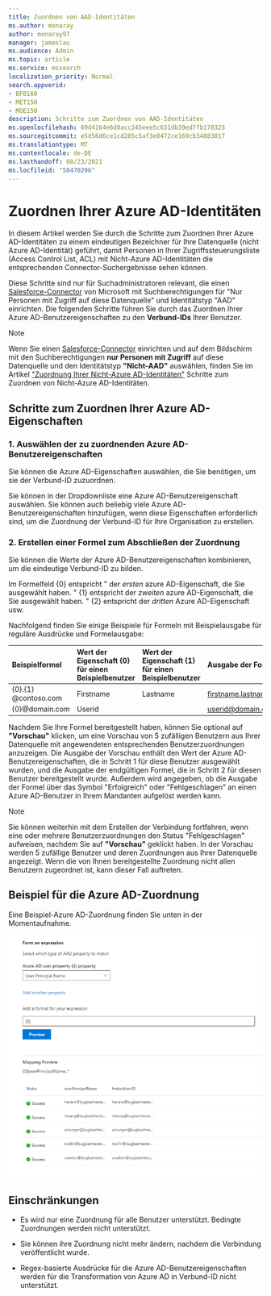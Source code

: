 ```yaml
---
title: Zuordnen von AAD-Identitäten
ms.author: monaray
author: monaray97
manager: jameslau
ms.audience: Admin
ms.topic: article
ms.service: mssearch
localization_priority: Normal
search.appverid:
- BFB160
- MET150
- MOE150
description: Schritte zum Zuordnen von AAD-Identitäten
ms.openlocfilehash: 69d4164e6d0acc245eee5c631db39ed7fb178325
ms.sourcegitcommit: e5d56d6ce1cd285c5af3e0472ce169cb34883017
ms.translationtype: MT
ms.contentlocale: de-DE
ms.lasthandoff: 08/23/2021
ms.locfileid: "58470296"
---
```

# <a name="map-your-azure-ad-identities"></a>Zuordnen Ihrer Azure AD-Identitäten   

In diesem Artikel werden Sie durch die Schritte zum Zuordnen Ihrer Azure AD-Identitäten zu einem eindeutigen Bezeichner für Ihre Datenquelle (nicht Azure AD-Identität) geführt, damit Personen in Ihrer Zugriffssteuerungsliste (Access Control List, ACL) mit Nicht-Azure AD-Identitäten die entsprechenden Connector-Suchergebnisse sehen können.

Diese Schritte sind nur für Suchadministratoren relevant, die einen [Salesforce-Connector](salesforce-connector.md) von Microsoft mit Suchberechtigungen für "Nur Personen mit Zugriff auf diese Datenquelle" und Identitätstyp "AAD" einrichten. Die folgenden Schritte führen Sie durch das Zuordnen Ihrer Azure AD-Benutzereigenschaften zu den **Verbund-IDs** Ihrer Benutzer.

>[!NOTE]
>Wenn Sie einen [Salesforce-Connector](salesforce-connector.md) einrichten und auf dem Bildschirm mit den Suchberechtigungen **nur Personen mit Zugriff** auf diese Datenquelle und den Identitätstyp **"Nicht-AAD"** auswählen, finden Sie im Artikel ["Zuordnung Ihrer Nicht-Azure AD-Identitäten"](map-non-aad.md) Schritte zum Zuordnen von Nicht-Azure AD-Identitäten.  

## <a name="steps-for-mapping-your-azure-ad-properties"></a>Schritte zum Zuordnen Ihrer Azure AD-Eigenschaften

### <a name="1-select-azure-ad-user-properties-to-map"></a>1. Auswählen der zu zuordnenden Azure AD-Benutzereigenschaften

Sie können die Azure AD-Eigenschaften auswählen, die Sie benötigen, um sie der Verbund-ID zuzuordnen.

Sie können in der Dropdownliste eine Azure AD-Benutzereigenschaft auswählen. Sie können auch beliebig viele Azure AD-Benutzereigenschaften hinzufügen, wenn diese Eigenschaften erforderlich sind, um die Zuordnung der Verbund-ID für Ihre Organisation zu erstellen.

### <a name="2-create-formula-to-complete-mapping"></a>2. Erstellen einer Formel zum Abschließen der Zuordnung

Sie können die Werte der Azure AD-Benutzereigenschaften kombinieren, um die eindeutige Verbund-ID zu bilden.

Im Formelfeld {0} entspricht " der *ersten* azure AD-Eigenschaft, die Sie ausgewählt haben. " {1} entspricht der *zweiten* azure AD-Eigenschaft, die Sie ausgewählt haben. " {2} entspricht der *dritten* Azure AD-Eigenschaft usw.  

Nachfolgend finden Sie einige Beispiele für Formeln mit Beispielausgabe für reguläre Ausdrücke und Formelausgabe:

| Beispielformel                  | Wert der Eigenschaft {0} für einen Beispielbenutzer                 | Wert der Eigenschaft {1} für einen Beispielbenutzer           | Ausgabe der Formel                  |
| :------------------- | :------------------- |:---------------|:---------------|
| {0}.{1} @contoso.com  | Firstname | Lastname |firstname.lastname@contoso.com
| {0}@domain.com                 | Userid                 |             |userid@domain.com

Nachdem Sie Ihre Formel bereitgestellt haben, können Sie optional auf **"Vorschau"** klicken, um eine Vorschau von 5 zufälligen Benutzern aus Ihrer Datenquelle mit angewendeten entsprechenden Benutzerzuordnungen anzuzeigen. Die Ausgabe der Vorschau enthält den Wert der Azure AD-Benutzereigenschaften, die in Schritt 1 für diese Benutzer ausgewählt wurden, und die Ausgabe der endgültigen Formel, die in Schritt 2 für diesen Benutzer bereitgestellt wurde. Außerdem wird angegeben, ob die Ausgabe der Formel über das Symbol "Erfolgreich" oder "Fehlgeschlagen" an einen Azure AD-Benutzer in Ihrem Mandanten aufgelöst werden kann.  

>[!NOTE]
>Sie können weiterhin mit dem Erstellen der Verbindung fortfahren, wenn eine oder mehrere Benutzerzuordnungen den Status "Fehlgeschlagen" aufweisen, nachdem Sie auf **"Vorschau"** geklickt haben. In der Vorschau werden 5 zufällige Benutzer und deren Zuordnungen aus Ihrer Datenquelle angezeigt. Wenn die von Ihnen bereitgestellte Zuordnung nicht allen Benutzern zugeordnet ist, kann dieser Fall auftreten.

## <a name="sample-azure-ad-mapping"></a>Beispiel für die Azure AD-Zuordnung

Eine Beispiel-Azure AD-Zuordnung finden Sie unten in der Momentaufnahme.

![Beispielmomentaufnahme zum Ausfüllen der Azure AD-Zuordnungsseite.](media/aad-mapping.png)

## <a name="limitations"></a>Einschränkungen  

- Es wird nur eine Zuordnung für alle Benutzer unterstützt. Bedingte Zuordnungen werden nicht unterstützt.  

- Sie können ihre Zuordnung nicht mehr ändern, nachdem die Verbindung veröffentlicht wurde.  

- Regex-basierte Ausdrücke für die Azure AD-Benutzereigenschaften werden für die Transformation von Azure AD in Verbund-ID nicht unterstützt.